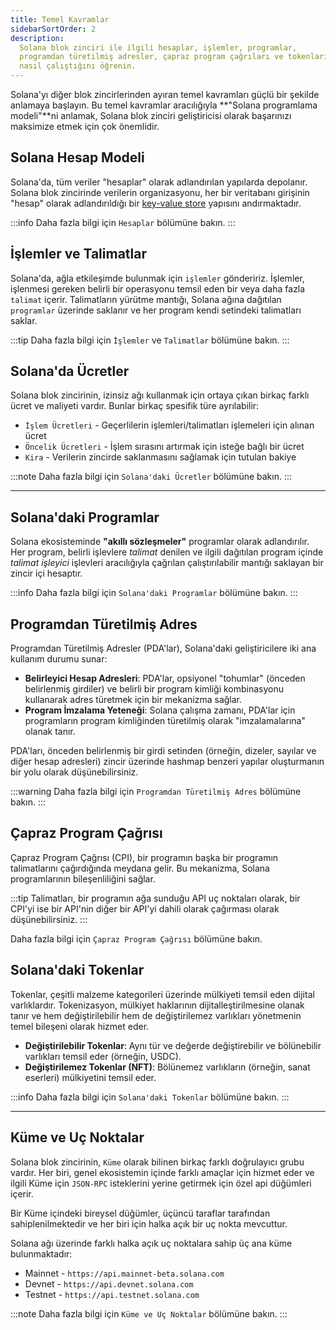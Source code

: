 ```yaml
---
title: Temel Kavramlar
sidebarSortOrder: 2
description:
  Solana blok zinciri ile ilgili hesaplar, işlemler, programlar, 
  programdan türetilmiş adresler, çapraz program çağrıları ve tokenların 
  nasıl çalıştığını öğrenin.
---
```


Solana'yı diğer blok zincirlerinden ayıran temel kavramları güçlü bir şekilde anlamaya başlayın. Bu temel kavramlar aracılığıyla **"Solana programlama modeli"**ni anlamak, Solana blok zinciri geliştiricisi olarak başarınızı maksimize etmek için çok önemlidir.

## Solana Hesap Modeli

Solana'da, tüm veriler "hesaplar" olarak adlandırılan yapılarda depolanır. Solana blok zincirinde verilerin organizasyonu, her bir veritabanı girişinin "hesap" olarak adlandırıldığı bir [key-value store](https://en.wikipedia.org/wiki/Key%E2%80%93value_database) yapısını andırmaktadır.

:::info
Daha fazla bilgi için `Hesaplar` bölümüne bakın.
:::

## İşlemler ve Talimatlar

Solana'da, ağla etkileşimde bulunmak için `işlemler` göndeririz. İşlemler, işlenmesi gereken belirli bir operasyonu temsil eden bir veya daha fazla `talimat` içerir. Talimatların yürütme mantığı, Solana ağına dağıtılan `programlar` üzerinde saklanır ve her program kendi setindeki talimatları saklar.

:::tip
Daha fazla bilgi için `İşlemler` ve `Talimatlar` bölümüne bakın.
:::

## Solana'da Ücretler

Solana blok zincirinin, izinsiz ağı kullanmak için ortaya çıkan birkaç farklı ücret ve maliyeti vardır. Bunlar birkaç spesifik türe ayrılabilir:

- `İşlem Ücretleri` - Geçerlilerin işlemleri/talimatları işlemeleri için alınan ücret
- `Öncelik Ücretleri` - İşlem sırasını artırmak için isteğe bağlı bir ücret
- `Kira` - Verilerin zincirde saklanmasını sağlamak için tutulan bakiye

:::note
Daha fazla bilgi için `Solana'daki Ücretler` bölümüne bakın.
:::

---

## Solana'daki Programlar

Solana ekosisteminde **"akıllı sözleşmeler"** programlar olarak adlandırılır. Her program, belirli işlevlere *talimat* denilen ve ilgili dağıtılan program içinde *talimat işleyici* işlevleri aracılığıyla çağrılan çalıştırılabilir mantığı saklayan bir zincir içi hesaptır.

:::info
Daha fazla bilgi için `Solana'daki Programlar` bölümüne bakın.
:::

## Programdan Türetilmiş Adres

Programdan Türetilmiş Adresler (PDA'lar), Solana'daki geliştiricilere iki ana kullanım durumu sunar:

- **Belirleyici Hesap Adresleri**: PDA'lar, opsiyonel "tohumlar" (önceden belirlenmiş girdiler) ve belirli bir program kimliği kombinasyonu kullanarak adres türetmek için bir mekanizma sağlar.
- **Program İmzalama Yeteneği**: Solana çalışma zamanı, PDA'lar için programların program kimliğinden türetilmiş olarak "imzalamalarına" olanak tanır.

PDA'ları, önceden belirlenmiş bir girdi setinden (örneğin, dizeler, sayılar ve diğer hesap adresleri) zincir üzerinde hashmap benzeri yapılar oluşturmanın bir yolu olarak düşünebilirsiniz.

:::warning
Daha fazla bilgi için `Programdan Türetilmiş Adres` bölümüne bakın.
:::

## Çapraz Program Çağrısı

Çapraz Program Çağrısı (CPI), bir programın başka bir programın talimatlarını çağırdığında meydana gelir. Bu mekanizma, Solana programlarının bileşenliliğini sağlar.

:::tip
Talimatları, bir programın ağa sunduğu API uç noktaları olarak, bir CPI'yi ise bir API'nin diğer bir API'yi dahili olarak çağırması olarak düşünebilirsiniz.
:::

Daha fazla bilgi için `Çapraz Program Çağrısı` bölümüne bakın.

## Solana'daki Tokenlar

Tokenlar, çeşitli malzeme kategorileri üzerinde mülkiyeti temsil eden dijital varlıklardır. Tokenizasyon, mülkiyet haklarının dijitalleştirilmesine olanak tanır ve hem değiştirilebilir hem de değiştirilemez varlıkları yönetmenin temel bileşeni olarak hizmet eder.

- **Değiştirilebilir Tokenlar**: Aynı tür ve değerde değiştirebilir ve bölünebilir varlıkları temsil eder (örneğin, USDC).
- **Değiştirilemez Tokenlar (NFT)**: Bölünemez varlıkların (örneğin, sanat eserleri) mülkiyetini temsil eder.

:::info
Daha fazla bilgi için `Solana'daki Tokenlar` bölümüne bakın.
:::

---

## Küme ve Uç Noktalar

Solana blok zincirinin, `Küme` olarak bilinen birkaç farklı doğrulayıcı grubu vardır. Her biri, genel ekosistemin içinde farklı amaçlar için hizmet eder ve ilgili Küme için `JSON-RPC` isteklerini yerine getirmek için özel api düğümleri içerir.

Bir Küme içindeki bireysel düğümler, üçüncü taraflar tarafından sahiplenilmektedir ve her biri için halka açık bir uç nokta mevcuttur.

Solana ağı üzerinde farklı halka açık uç noktalara sahip üç ana küme bulunmaktadır:

- Mainnet - `https://api.mainnet-beta.solana.com`
- Devnet - `https://api.devnet.solana.com`
- Testnet - `https://api.testnet.solana.com`

:::note
Daha fazla bilgi için `Küme ve Uç Noktalar` bölümüne bakın.
:::
